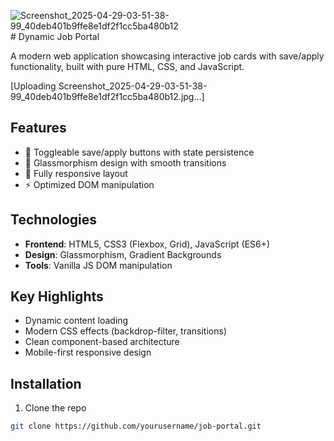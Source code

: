 ![Screenshot_2025-04-29-03-51-38-99_40deb401b9ffe8e1df2f1cc5ba480b12](https://github.com/user-attachments/assets/77a5e523-33a4-45a9-9ace-8dee64850286)# Dynamic Job Portal

A modern web application showcasing interactive job cards with save/apply functionality, built with pure HTML, CSS, and JavaScript.

[Uploading Screenshot_2025-04-29-03-51-38-99_40deb401b9ffe8e1df2f1cc5ba480b12.jpg…] <!-- Add your screenshot -->

## Features

- 💾 Toggleable save/apply buttons with state persistence
- 🎨 Glassmorphism design with smooth transitions
- 📱 Fully responsive layout
- ⚡ Optimized DOM manipulation

## Technologies

- **Frontend**: HTML5, CSS3 (Flexbox, Grid), JavaScript (ES6+)
- **Design**: Glassmorphism, Gradient Backgrounds
- **Tools**: Vanilla JS DOM manipulation

## Key Highlights

- Dynamic content loading
- Modern CSS effects (backdrop-filter, transitions)
- Clean component-based architecture
- Mobile-first responsive design

## Installation

1. Clone the repo
```bash
git clone https://github.com/yourusername/job-portal.git

